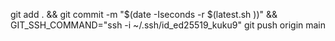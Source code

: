 git add . && git commit -m "$(date -Iseconds -r $(latest.sh ))" && GIT_SSH_COMMAND="ssh -i ~/.ssh/id_ed25519_kuku9" git push origin main


